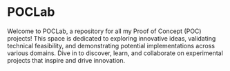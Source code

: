 # POCLab
Welcome to POCLab, a repository for all my Proof of Concept (POC) projects! This space is dedicated to exploring innovative ideas, validating technical feasibility, and demonstrating potential implementations across various domains. Dive in to discover, learn, and collaborate on experimental projects that inspire and drive innovation.
